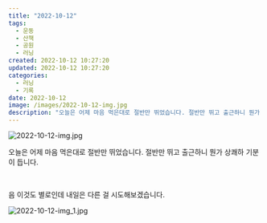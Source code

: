 ```yaml
---
title: "2022-10-12"
tags:
  - 운동
  - 산책
  - 공원
  - 러닝
created: 2022-10-12 10:27:20
updated: 2022-10-12 10:27:20
categories:
  - 러닝
  - 기록
date: 2022-10-12
image: /images/2022-10-12-img.jpg
description: "오늘은 어제 마음 먹은대로 절반만 뛰었습니다. 절반만 뛰고 출근하니 뭔가 상쾌하 기분이 듭니다. 음 이것도 별로인데 내일은 다른 걸 시도해보겠습니다."
---
```


![2022-10-12-img.jpg](/images/2022-10-12-img.jpg)
 
 

오늘은 어제 마음 먹은대로 절반만 뛰었습니다. 절반만 뛰고 출근하니 뭔가 상쾌하 기분이 듭니다. 

 

음 이것도 별로인데 내일은 다른 걸 시도해보겠습니다.

 
 ![2022-10-12-img_1.jpg](/images/2022-10-12-img_1.jpg)
